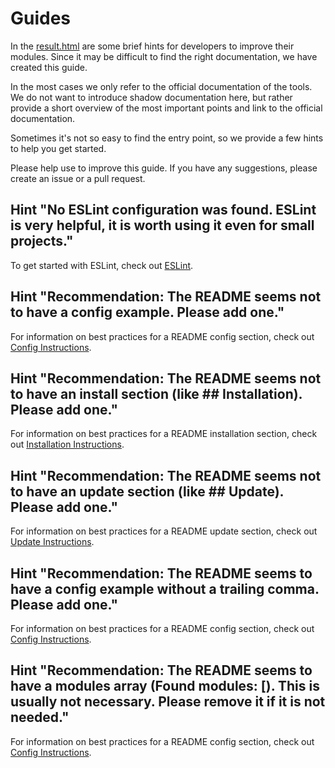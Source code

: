 # Guides

In the [result.html](https://modules.magicmirror.builders/result.html) are some brief hints for developers to improve their modules. Since it may be difficult to find the right documentation, we have created this guide.

In the most cases we only refer to the official documentation of the tools. We do not want to introduce shadow documentation here, but rather provide a short overview of the most important points and link to the official documentation.

Sometimes it's not so easy to find the entry point, so we provide a few hints to help you get started.

Please help use to improve this guide. If you have any suggestions, please create an issue or a pull request.

## Hint "No ESLint configuration was found. ESLint is very helpful, it is worth using it even for small projects."

To get started with ESLint, check out [ESLint](eslint.md).

## Hint "Recommendation: The README seems not to have a config example. Please add one."

For information on best practices for a README config section, check out [Config Instructions](readme_bestpractices.md#Config-Instructions).

## Hint "Recommendation: The README seems not to have an install section (like ## Installation). Please add one."

For information on best practices for a README installation section, check out [Installation Instructions](readme_bestpractices.md#Installation-Instructions).

## Hint "Recommendation: The README seems not to have an update section (like ## Update). Please add one."

For information on best practices for a README update section, check out [Update Instructions](readme_bestpractices.md#Update-Instructions).

## Hint "Recommendation: The README seems to have a config example without a trailing comma. Please add one."

For information on best practices for a README config section, check out [Config Instructions](readme_bestpractices.md#Config-Instructions).

## Hint "Recommendation: The README seems to have a modules array (Found modules: [). This is usually not necessary. Please remove it if it is not needed."

For information on best practices for a README config section, check out [Config Instructions](readme_bestpractices.md#Config-Instructions).

